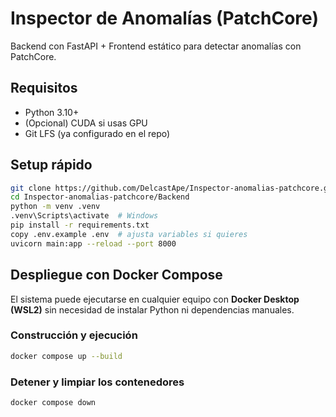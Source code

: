 # Inspector de Anomalías (PatchCore)

Backend con FastAPI + Frontend estático para detectar anomalías con PatchCore.

## Requisitos
- Python 3.10+
- (Opcional) CUDA si usas GPU
- Git LFS (ya configurado en el repo)

## Setup rápido
```bash
git clone https://github.com/DelcastApe/Inspector-anomalias-patchcore.git
cd Inspector-anomalias-patchcore/Backend
python -m venv .venv
.venv\Scripts\activate  # Windows
pip install -r requirements.txt
copy .env.example .env  # ajusta variables si quieres
uvicorn main:app --reload --port 8000
```

## Despliegue con Docker Compose
El sistema puede ejecutarse en cualquier equipo con **Docker Desktop (WSL2)** sin necesidad de instalar Python ni dependencias manuales.

### Construcción y ejecución
```bash
docker compose up --build
```

### Detener y limpiar los contenedores
```bash
docker compose down
```